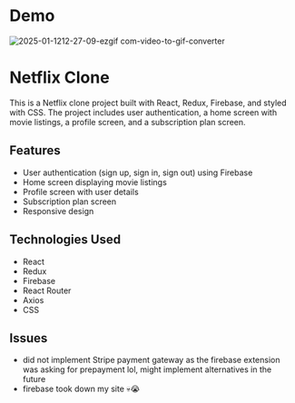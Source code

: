 # Demo

![2025-01-1212-27-09-ezgif com-video-to-gif-converter](https://github.com/user-attachments/assets/451adc59-e27c-41b3-b359-e86bb00b6288)


# Netflix Clone

This is a Netflix clone project built with React, Redux, Firebase, and styled with CSS. The project includes user authentication, a home screen with movie listings, a profile screen, and a subscription plan screen.

## Features

- User authentication (sign up, sign in, sign out) using Firebase
- Home screen displaying movie listings
- Profile screen with user details
- Subscription plan screen
- Responsive design

## Technologies Used

- React
- Redux
- Firebase
- React Router
- Axios
- CSS

## Issues

- did not implement Stripe payment gateway as the firebase extension was asking for prepayment lol, might implement alternatives in the future
- firebase took down my site 💀😭
